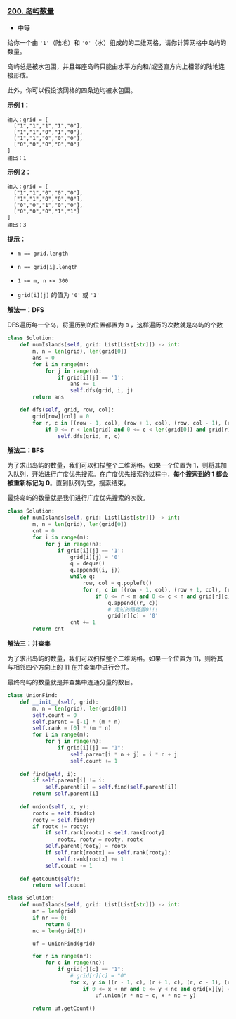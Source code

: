 ### [200. 岛屿数量](https://leetcode.cn/problems/number-of-islands/)

- 中等

给你一个由 `'1'`（陆地）和 `'0'`（水）组成的的二维网格，请你计算网格中岛屿的数量。

岛屿总是被水包围，并且每座岛屿只能由水平方向和/或竖直方向上相邻的陆地连接形成。

此外，你可以假设该网格的四条边均被水包围。

**示例 1：**

```
输入：grid = [
  ["1","1","1","1","0"],
  ["1","1","0","1","0"],
  ["1","1","0","0","0"],
  ["0","0","0","0","0"]
]
输出：1
```

**示例 2：**

```
输入：grid = [
  ["1","1","0","0","0"],
  ["1","1","0","0","0"],
  ["0","0","1","0","0"],
  ["0","0","0","1","1"]
]
输出：3
```

**提示：**

- `m == grid.length`
- `n == grid[i].length`

- `1 <= m, n <= 300`
- `grid[i][j]` 的值为 `'0'` 或 `'1'`

**解法一：DFS**

DFS遍历每一个岛，将遍历到的位置都置为 `0` ，这样遍历的次数就是岛屿的个数

```python
class Solution:
    def numIslands(self, grid: List[List[str]]) -> int:
        m, n = len(grid), len(grid[0])
        ans = 0
        for i in range(m):
            for j in range(n):
                if grid[i][j] == '1':
                    ans += 1
                    self.dfs(grid, i, j)
        return ans

    def dfs(self, grid, row, col):
        grid[row][col] = 0
        for r, c in [(row - 1, col), (row + 1, col), (row, col - 1), (row, col + 1)]:
            if 0 <= r < len(grid) and 0 <= c < len(grid[0]) and grid[r][c] == '1':
                self.dfs(grid, r, c)
```

**解法二：BFS**

为了求出岛屿的数量，我们可以扫描整个二维网格。如果一个位置为 1，则将其加入队列，开始进行广度优先搜索。在广度优先搜索的过程中，**每个搜索到的 1 都会被重新标记为 0**。直到队列为空，搜索结束。

最终岛屿的数量就是我们进行广度优先搜索的次数。

```python
class Solution:
    def numIslands(self, grid: List[List[str]]) -> int:
        m, n = len(grid), len(grid[0])
        cnt = 0
        for i in range(m):
            for j in range(n):
                if grid[i][j] == '1':
                    grid[i][j] = '0'
                    q = deque()
                    q.append((i, j))
                    while q:
                        row, col = q.popleft()
                        for r, c in [(row - 1, col), (row + 1, col), (row, col - 1), (row, col + 1)]:
                            if 0 <= r < m and 0 <= c < n and grid[r][c] == '1':
                                q.append((r, c))
                                # 走过的路径置0!!!
                                grid[r][c] = '0'
                    cnt += 1
        return cnt
```

**解法三：并查集**

为了求出岛屿的数量，我们可以扫描整个二维网格。如果一个位置为 11，则将其与相邻四个方向上的 11 在并查集中进行合并。

最终岛屿的数量就是并查集中连通分量的数目。

```python
class UnionFind:
    def __init__(self, grid):
        m, n = len(grid), len(grid[0])
        self.count = 0
        self.parent = [-1] * (m * n)
        self.rank = [0] * (m * n)
        for i in range(m):
            for j in range(n):
                if grid[i][j] == "1":
                    self.parent[i * n + j] = i * n + j
                    self.count += 1
    
    def find(self, i):
        if self.parent[i] != i:
            self.parent[i] = self.find(self.parent[i])
        return self.parent[i]
    
    def union(self, x, y):
        rootx = self.find(x)
        rooty = self.find(y)
        if rootx != rooty:
            if self.rank[rootx] < self.rank[rooty]:
                rootx, rooty = rooty, rootx
            self.parent[rooty] = rootx
            if self.rank[rootx] == self.rank[rooty]:
                self.rank[rootx] += 1
            self.count -= 1
    
    def getCount(self):
        return self.count

class Solution:
    def numIslands(self, grid: List[List[str]]) -> int:
        nr = len(grid)
        if nr == 0:
            return 0
        nc = len(grid[0])

        uf = UnionFind(grid)

        for r in range(nr):
            for c in range(nc):
                if grid[r][c] == "1":
                    # grid[r][c] = "0"
                    for x, y in [(r - 1, c), (r + 1, c), (r, c - 1), (r, c + 1)]:
                        if 0 <= x < nr and 0 <= y < nc and grid[x][y] == "1":
                            uf.union(r * nc + c, x * nc + y)
        
        return uf.getCount()
```

